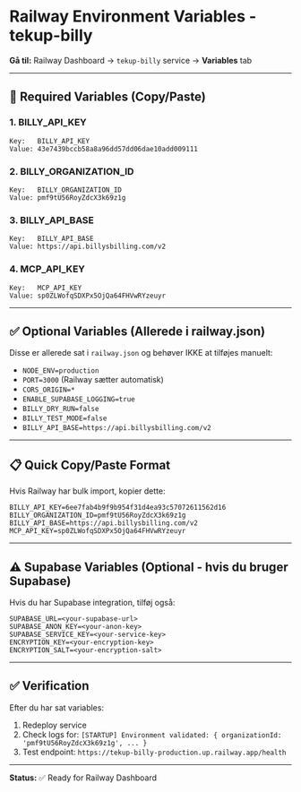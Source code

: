 # Railway Environment Variables - tekup-billy

**Gå til:** Railway Dashboard → `tekup-billy` service → **Variables** tab

---

## 🔑 Required Variables (Copy/Paste)

### 1. BILLY_API_KEY

```
Key:   BILLY_API_KEY
Value: 43e7439bccb58a8a96dd57dd06dae10add009111
```

### 2. BILLY_ORGANIZATION_ID

```
Key:   BILLY_ORGANIZATION_ID
Value: pmf9tU56RoyZdcX3k69z1g
```

### 3. BILLY_API_BASE

```
Key:   BILLY_API_BASE
Value: https://api.billysbilling.com/v2
```

### 4. MCP_API_KEY

```
Key:   MCP_API_KEY
Value: sp0ZLWofqSDXPx5OjQa64FHVwRYzeuyr
```

---

## ✅ Optional Variables (Allerede i railway.json)

Disse er allerede sat i `railway.json` og behøver IKKE at tilføjes manuelt:

- `NODE_ENV=production`
- `PORT=3000` (Railway sætter automatisk)
- `CORS_ORIGIN=*`
- `ENABLE_SUPABASE_LOGGING=true`
- `BILLY_DRY_RUN=false`
- `BILLY_TEST_MODE=false`
- `BILLY_API_BASE=https://api.billysbilling.com/v2`

---

## 📋 Quick Copy/Paste Format

Hvis Railway har bulk import, kopier dette:

```
BILLY_API_KEY=6ee7fab4b9f9b954f31d4ea93c57072611562d16
BILLY_ORGANIZATION_ID=pmf9tU56RoyZdcX3k69z1g
BILLY_API_BASE=https://api.billysbilling.com/v2
MCP_API_KEY=sp0ZLWofqSDXPx5OjQa64FHVwRYzeuyr
```

---

## ⚠️ Supabase Variables (Optional - hvis du bruger Supabase)

Hvis du har Supabase integration, tilføj også:

```
SUPABASE_URL=<your-supabase-url>
SUPABASE_ANON_KEY=<your-anon-key>
SUPABASE_SERVICE_KEY=<your-service-key>
ENCRYPTION_KEY=<your-encryption-key>
ENCRYPTION_SALT=<your-encryption-salt>
```

---

## ✅ Verification

Efter du har sat variables:

1. Redeploy service
2. Check logs for: `[STARTUP] Environment validated: { organizationId: 'pmf9tU56RoyZdcX3k69z1g', ... }`
3. Test endpoint: `https://tekup-billy-production.up.railway.app/health`

---

**Status:** ✅ Ready for Railway Dashboard
